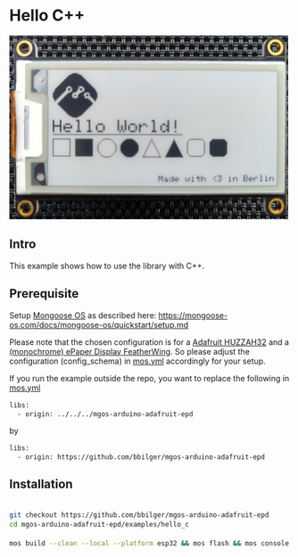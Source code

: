 # Hello C++

![](../../alien/assets/example.jpg)

## Intro

This example shows how to use the library with C++.

## Prerequisite

Setup [Mongoose OS](https://mongoose-os.com) as described here: https://mongoose-os.com/docs/mongoose-os/quickstart/setup.md

Please note that the chosen configuration is for a [Adafruit HUZZAH32](https://www.adafruit.com/product/3405) and a [(monochrome) ePaper Display FeatherWing](https://www.adafruit.com/product/4195). So please adjust the configuration (config_schema) in [mos.yml](mos.yml) accordingly for your setup.

If you run the example outside the repo, you want to replace the following in [mos.yml](mos.yml)
```
libs:
  - origin: ../../../mgos-arduino-adafruit-epd
```
by
```
libs:
  - origin: https://github.com/bbilger/mgos-arduino-adafruit-epd
```

## Installation

```bash

git checkout https://github.com/bbilger/mgos-arduino-adafruit-epd
cd mgos-arduino-adafruit-epd/examples/hello_c

mos build --clean --local --platform esp32 && mos flash && mos console

```
